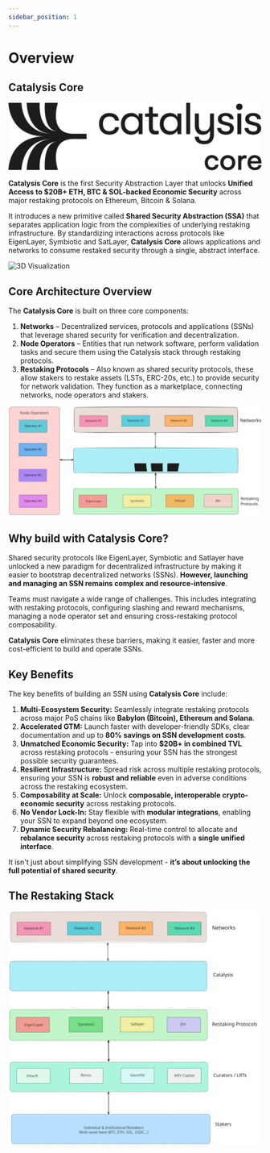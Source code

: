 ```yaml
---
sidebar_position: 1
---
```


# Overview

## Catalysis Core

<div style={{textAlign: 'center'}}>

![Core Logo](./images/Core.svg)

</div>

**Catalysis Core** is the first Security Abstraction Layer that unlocks **Unified Access to $20B+ ETH, BTC & SOL-backed Economic Security** across major restaking protocols on Ethereum, Bitcoin & Solana.

It introduces a new primitive called **Shared Security Abstraction (SSA)** that separates application logic from the complexities of underlying restaking infrastructure. By standardizing interactions across protocols like EigenLayer, Symbiotic and SatLayer, **Catalysis Core** allows applications and networks to consume restaked security through a single, abstract interface.

![3D Visualization](/img/3D.svg)

## Core Architecture Overview

The **Catalysis Core** is built on three core components:

1. **Networks** – Decentralized services, protocols and applications (SSNs) that leverage shared security for verification and decentralization.
2. **Node Operators** – Entities that run network software, perform validation tasks and secure them using the Catalysis stack through restaking protocols.
3. **Restaking Protocols** – Also known as shared security protocols, these allow stakers to restake assets (LSTs, ERC-20s, etc.) to provide security for network validation. They function as a marketplace, connecting networks, node operators and stakers.

<div style={{textAlign: 'center'}}>

![Simplified Stack](./images/arch-1.svg)

</div>

## Why build with Catalysis Core?

Shared security protocols like EigenLayer, Symbiotic and Satlayer have unlocked a new paradigm for decentralized infrastructure by making it easier to bootstrap decentralized networks (SSNs). **However, launching and managing an SSN remains complex and resource-intensive**.

Teams must navigate a wide range of challenges. This includes integrating with restaking protocols, configuring slashing and reward mechanisms, managing a node operator set and ensuring cross-restaking protocol composability.

**Catalysis Core** eliminates these barriers, making it easier, faster and more cost-efficient to build and operate SSNs.

## Key Benefits

The key benefits of building an SSN using **Catalysis Core** include:

1. **Multi-Ecosystem Security:** Seamlessly integrate restaking protocols across major PoS chains like **Babylon (Bitcoin), Ethereum and Solana**.
2. **Accelerated GTM:** Launch faster with developer-friendly SDKs, clear documentation and up to **80% savings on SSN development costs**.
3. **Unmatched Economic Security:** Tap into **$20B+ in combined TVL** across restaking protocols - ensuring your SSN has the strongest possible security guarantees.
4. **Resilient Infrastructure:** Spread risk across multiple restaking protocols, ensuring your SSN is **robust and reliable** even in adverse conditions across the restaking ecosystem.
5. **Composability at Scale:** Unlock **composable, interoperable crypto-economic security** across restaking protocols.
6. **No Vendor Lock-In:** Stay flexible with **modular integrations**, enabling your SSN to expand beyond one ecosystem.
7. **Dynamic Security Rebalancing:** Real-time control to allocate and **rebalance security** across restaking protocols with a **single unified interface**.

It isn't just about simplifying SSN development - **it’s about unlocking the full potential of shared security**.

## The Restaking Stack

![Expanded Stack](./images/full-arch.svg)
